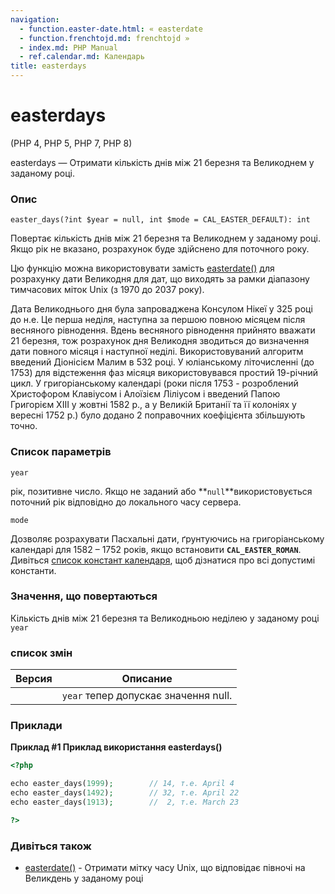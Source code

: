 ```yaml
---
navigation:
  - function.easter-date.html: « easterdate
  - function.frenchtojd.md: frenchtojd »
  - index.md: PHP Manual
  - ref.calendar.md: Календарь
title: easterdays
---
```

# easterdays

(PHP 4, PHP 5, PHP 7, PHP 8)

easterdays — Отримати кількість днів між 21 березня та Великоднем у заданому році.

### Опис

```methodsynopsis
easter_days(?int $year = null, int $mode = CAL_EASTER_DEFAULT): int
```

Повертає кількість днів між 21 березня та Великоднем у заданому році. Якщо рік не вказано, розрахунок буде здійснено для поточного року.

Цю функцію можна використовувати замість [easterdate()](function.easter-date.md) для розрахунку дати Великодня для дат, що виходять за рамки діапазону тимчасових міток Unix (з 1970 до 2037 року).

Дата Великоднього дня була запроваджена Консулом Нікеї у 325 році до н.е. Це перша неділя, наступна за першою повною місяцем після весняного рівнодення. Вдень весняного рівнодення прийнято вважати 21 березня, тож розрахунок дня Великодня зводиться до визначення дати повного місяця і наступної неділі. Використовуваний алгоритм введений Діонісієм Малим в 532 році. У юліанському літочисленні (до 1753) для відстеження фаз місяця використовувався простий 19-річний цикл. У григоріанському календарі (роки після 1753 - розроблений Христофором Клавіусом і Алоїзієм Ліліусом і введений Папою Григорієм XIII у жовтні 1582 р., а у Великій Британії та її колоніях у вересні 1752 р.) було додано 2 поправочних коефіцієнта збільшують точно.

### Список параметрів

`year`

рік, позитивне число. Якщо не заданий або \*\*`null`\*\*використовується поточний рік відповідно до локального часу сервера.

`mode`

Дозволяє розрахувати Пасхальні дати, ґрунтуючись на григоріанському календарі для 1582 – 1752 років, якщо встановити **`CAL_EASTER_ROMAN`**. Дивіться [список констант календаря](calendar.constants.md), щоб дізнатися про всі допустимі константи.

### Значення, що повертаються

Кількість днів між 21 березня та Великодньою неділею у заданому році `year`

### список змін

| Версия | Описание |
| --- | --- |
|  | `year` тепер допускає значення null. |

### Приклади

**Приклад #1 Приклад використання **easterdays()****

```php
<?php

echo easter_days(1999);        // 14, т.e. April 4
echo easter_days(1492);        // 32, т.e. April 22
echo easter_days(1913);        //  2, т.e. March 23

?>
```

### Дивіться також

-   [easterdate()](function.easter-date.md) - Отримати мітку часу Unix, що відповідає півночі на Великдень у заданому році
